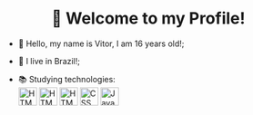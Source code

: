 <h1 align="center">👋 Welcome to my Profile!</h1>

- 👋 Hello, my name is Vitor, I am 16 years old!;
- 🏡 I live in Brazil!;
  
- 📚 Studying technologies:<br>
  <img alt="HTML" width="32em" height="32em" src="https://cdn.discordapp.com/attachments/721221375922143265/866441822951833660/1024px-Lua-Logo.png" style="max-width:100%;">
  <img alt="HTML" width="32em" height="32em" src="https://cdn.discordapp.com/attachments/721221375922143265/866442313096888350/02AxZfzHRVLm4z4NE5Z.png" style="max-width:100%;">
  <img alt="HTML" width="32em" height="32em" src="https://cdn.discordapp.com/attachments/721221375922143265/866441972432764938/logo-2582748_640.png" style="max-width:100%;">
  <img alt="CSS" width="32em" height="32em" src="https://cdn.discordapp.com/attachments/721221375922143265/866441910066216979/logo-2582747_1280.png" style="max-width:100%;">
  <img alt="JavaScript" width="32em" height="32em" src="https://cdn.discordapp.com/attachments/721221375922143265/866440747812519976/javascript.png" style="max-width:100%;">
